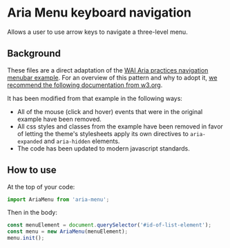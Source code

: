 # Aria Menu keyboard navigation

Allows a user to use arrow keys to navigate a three-level menu.

## Background

These files are a direct adaptation of the [WAI Aria practices navigation menubar example](https://www.w3.org/TR/wai-aria-practices/examples/menubar/menubar-1/menubar-1.html). For an overview of this pattern and why to adopt it, [we recommend the following documentation from w3.org](https://www.w3.org/TR/wai-aria-practices/#menu).

It has been modified from that example in the following ways:

- All of the mouse (click and hover) events that were in the original example have been removed.
- All css styles and classes from the example have been removed in favor of letting the theme's stylesheets apply its own directives to `aria-expanded` and `aria-hidden` elements.
- The code has been updated to modern javascript standards.

## How to use

At the top of your code:

```js
import AriaMenu from 'aria-menu';
```

Then in the body:

```js
const menuElement = document.querySelector('#id-of-list-element');
const menu = new AriaMenu(menuElement);
menu.init();
```


